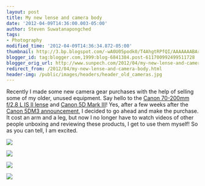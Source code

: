 ```yaml
---
layout: post
title: My new lense and camera body
date: '2012-04-09T14:36:00.003-05:00'
author: Steven Suwatanapongched
tags:
- Photography
modified_time: '2012-04-09T14:36:34.872-05:00'
thumbnail: http://3.bp.blogspot.com/-wA0U05podk0/T4AhgtRPfQI/AAAAAAABAr4/eCBf62xy0pc/s600/2012-04-04+at+17-19-47.jpg
blogger_id: tag:blogger.com,1999:blog-6841384.post-611700992499511728
blogger_orig_url: http://www.sunpech.com/2012/04/my-new-lense-and-camera-body.html
redirect_from: /2012/04/my-new-lense-and-camera-body.html
header-img: /public/images/headers/header_old_cameras.jpg
---
```


Recently I made some new camera gear purchases with the help of selling some of my older, unused equipment. Say hello to the <a href="http://www.amazon.com/gp/product/B0033PRWSW/ref=as_li_ss_tl?ie=UTF8&amp;tag=sunpech-20&amp;linkCode=as2&amp;camp=1789&amp;creative=390957&amp;creativeASIN=B0033PRWSW">Canon 70-200mm f/2.8 L IS II lense</a> and <a href="http://www.amazon.com/gp/product/B007FGYZFI/ref=as_li_ss_tl?ie=UTF8&amp;tag=sunpech-20&amp;linkCode=as2&amp;camp=1789&amp;creative=390957&amp;creativeASIN=B007FGYZFI">Canon 5D Mark III</a>! Yes, after a few weeks after the <a href="/2012/03/canon-5d-mark-3-announced">Canon 5DM3 announcement</a>, I decided to go ahead and make the purchase. It cost an arm and a leg, but now I no longer have to watch videos of other people unboxing and reviewing these products, I get to use them myself! So as you can tell, I am excited.

<a href="http://3.bp.blogspot.com/-wA0U05podk0/T4AhgtRPfQI/AAAAAAABAr4/eCBf62xy0pc/s400/2012-04-04+at+17-19-47.jpg"><img border="0"  src="http://3.bp.blogspot.com/-wA0U05podk0/T4AhgtRPfQI/AAAAAAABAr4/eCBf62xy0pc/s400/2012-04-04+at+17-19-47.jpg"  /></a>

<a href="http://1.bp.blogspot.com/-4m-hknpSTSE/T4AhiLBU99I/AAAAAAABAsI/qSOIkPoTJy4/s400/2012-04-06+at+15-06-38.jpg"><img border="0"  src="http://1.bp.blogspot.com/-4m-hknpSTSE/T4AhiLBU99I/AAAAAAABAsI/qSOIkPoTJy4/s400/2012-04-06+at+15-06-38.jpg"  /></a>

<a href="http://1.bp.blogspot.com/-HMugl05pgCo/T4Ahi-oNqKI/AAAAAAABAsQ/_XIKWqJHZiY/s400/2012-04-06+at+17-38-26.jpg" ><img border="0"  src="http://1.bp.blogspot.com/-HMugl05pgCo/T4Ahi-oNqKI/AAAAAAABAsQ/_XIKWqJHZiY/s400/2012-04-06+at+17-38-26.jpg"  /></a>


<a href="http://3.bp.blogspot.com/-ct45CgYqvhg/T4LSSrnh7VI/AAAAAAABCWk/KLqCtChDMiY/s400/2012-04-06+at+17-42-27.jpg" ><img border="0"  src="http://3.bp.blogspot.com/-ct45CgYqvhg/T4LSSrnh7VI/AAAAAAABCWk/KLqCtChDMiY/s400/2012-04-06+at+17-42-27.jpg"  /></a>
